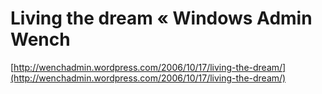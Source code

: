 <!--
id: 31079689
link: http://tumblr.atmos.org/post/31079689/living-the-dream-windows-admin-wench
slug: living-the-dream-windows-admin-wench
date: Mon Apr 07 2008 15:46:43 GMT-0700 (PDT)
publish: 2008-04-07
tags: 
title: Living the dream « Windows Admin Wench
-->


Living the dream « Windows Admin Wench
======================================

[http://wenchadmin.wordpress.com/2006/10/17/living-the-dream/](http://wenchadmin.wordpress.com/2006/10/17/living-the-dream/)

